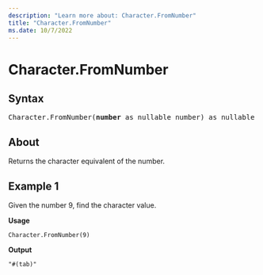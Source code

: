 ```yaml
---
description: "Learn more about: Character.FromNumber"
title: "Character.FromNumber"
ms.date: 10/7/2022
---
```

# Character.FromNumber

## Syntax

<pre>
Character.FromNumber(<b>number</b> as nullable number) as nullable text
</pre>

## About

Returns the character equivalent of the number.

## Example 1

Given the number 9, find the character value.

**Usage**

```powerquery-m
Character.FromNumber(9)
```

**Output**

`"#(tab)"`
